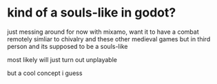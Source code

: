 # kind of a souls-like in godot?

just messing around for now with mixamo, want it to have a combat remotely simliar to chivalry and these other medieval games but in third person
and its supposed to be a souls-like

most likely will just turn out unplayable

but a cool concept i guess
